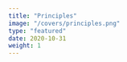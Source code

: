 ```yaml
---
title: "Principles"
image: "/covers/principles.png"
type: "featured"
date: 2020-10-31
weight: 1
---
```


